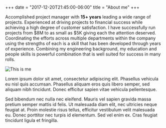+++
date = "2017-12-20T21:45:00-06:00"
title = "About me"
+++

Accomplished project manager with **15+ years** leading a wide range of projects. Experienced at driving projects to financial success while achieving a high degree of customer satisfaction. I have successfully run projects from $8M to as small as $5K giving each the attention deserved. Coordinating the efforts across multiple departments within the company using the strengths of each is a skill that has been developed through years of experience. Combining my engineering background, my education and people skills is powerful combination that is well suited for success in many rolls.

![This is me][1]

Lorem ipsum dolor sit amet, consectetur adipiscing elit. Phasellus vehicula eu nisl quis accumsan. Phasellus aliquam eros quis libero semper, sed aliquam nibh tincidunt. Donec efficitur sapien vitae vehicula pellentesque.

Sed bibendum nec nulla nec eleifend. Mauris vel sapien gravida massa pretium semper mattis id felis. Ut malesuada diam elit, nec ultricies neque feugiat at. Proin molestie risus tellus, efficitur vestibulum velit malesuada eu. Donec porttitor nec turpis id elementum. Sed vel enim ex. Cras feugiat tincidunt ligula et fringilla. 

[1]: /img/about.jpg
